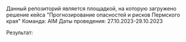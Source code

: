 
Данный репозиторий является площадкой, на которую загружено решение кейса "Прогнозирование опасностей и рисков Пермского края"
Команда: AIM
Даты проведения: 27.10.2023-29.10.2023

Результат:


